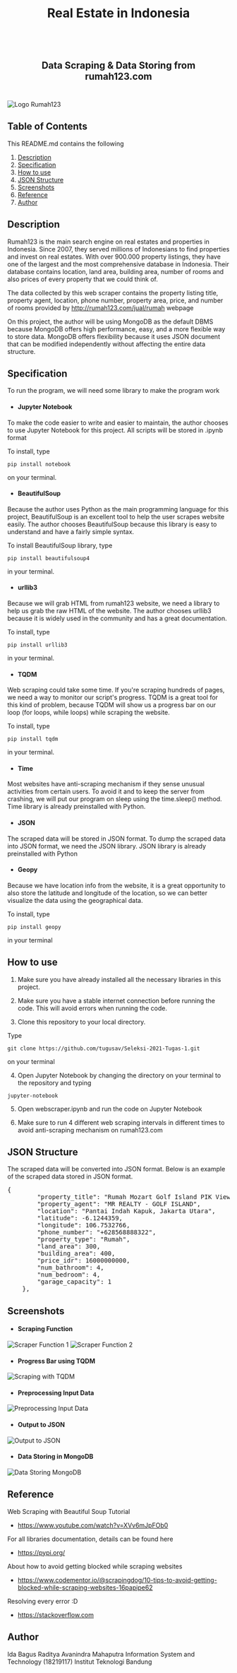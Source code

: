 <h1 align="center">
  <br>
  Real Estate in Indonesia
  <br>
  <br>
</h1>

<h2 align="center">
  <br>
  Data Scraping & Data Storing from rumah123.com
  <br>
  <br>
</h2>

![Logo Rumah123](/Data%20Scraping/blob/screenshot/logo-rumah123.jpg?raw=true)

## Table of Contents

This README.md contains the following
1. [Description](#description)
2. [Specification]()
3. [How to use]()
4. [JSON Structure]()
5. [Screenshots]()
6. [Reference]()
7. [Author]()


## Description

Rumah123 is the main search engine on real estates and properties in Indonesia. Since 2007, they served millions of Indonesians to find properties and invest on real estates. With over 900.000 property listings, they have one of the largest and the most comprehensive database in Indonesia. Their database contains location, land area, building area, number of rooms and also prices of every property that we could think of.

The data collected by this web scraper contains the property listing title, property agent, location, phone number, property area, price, and number of rooms provided by http://rumah123.com/jual/rumah webpage

On this project, the author will be using MongoDB as the default DBMS because MongoDB offers high performance, easy, and a more flexible way to store data. MongoDB offers flexibility because it uses JSON document that can be modified independently without affecting the entire data structure.

## Specification

To run the program, we will need some library to make the program work

- #### Jupyter Notebook
To make the code easier to write and easier to maintain, the author chooses to use Jupyter Notebook for this project. All scripts will be stored in .ipynb format

To install, type
```
pip install notebook
```
on your terminal.

- #### BeautifulSoup

Because the author uses Python as the main programming language for this project, BeautifulSoup is an excellent tool to help the user scrapes website easily. The author chooses BeautifulSoup because this library is easy to understand and have a fairly simple syntax.

To install BeautifulSoup library, type
```
pip install beautifulsoup4
```
in your terminal.

- #### urllib3
Because we will grab HTML from rumah123 website, we need a library to help us grab the raw HTML of the website. The author chooses urllib3 because it is widely used in the community and has a great documentation.

To install, type
```
pip install urllib3
```
in your terminal.

- #### TQDM
Web scraping could take some time. If you're scraping hundreds of pages, we need a way to monitor our script's progress. TQDM is a great tool for this kind of problem, because TQDM will show us a progress bar on our loop (for loops, while loops) while scraping the website.

To install, type
```
pip install tqdm
```
in your terminal.


- #### Time
Most websites have anti-scraping mechanism if they sense unusual activities from certain users. To avoid it and to keep the server from crashing, we will put our program on sleep using the time.sleep() method. Time library is already preinstalled with Python.

- #### JSON
The scraped data will be stored in JSON format. To dump the scraped data into JSON format, we need the JSON library. JSON library is already preinstalled with Python

- #### Geopy
Because we have location info from the website, it is a great opportunity to also store the latitude and longitude of the location, so we can better visualize the data using the geographical data.

To install, type
```
pip install geopy
```
in your terminal


## How to use

1. Make sure you have already installed all the necessary libraries in this project. 

2. Make sure you have a stable internet connection before running the code. This will avoid errors when running the code. 

3. Clone this repository to your local directory.

Type
```
git clone https://github.com/tugusav/Seleksi-2021-Tugas-1.git
```
on your terminal

4. Open Jupyter Notebook by changing the directory on your terminal to the repository and typing
```
jupyter-notebook
```

5. Open webscraper.ipynb and run the code on Jupyter Notebook

6. Make sure to run 4 different web scraping intervals in different times to avoid anti-scraping mechanism on rumah123.com

## JSON Structure

The scraped data will be converted into JSON format. Below is an example of the scraped data stored in JSON format.

<pre>
{
        "property_title": "Rumah Mozart Golf Island PIK View Golf (10x30m)",
        "property_agent": "MR REALTY - GOLF ISLAND",
        "location": "Pantai Indah Kapuk, Jakarta Utara",
        "latitude": -6.1244359,
        "longitude": 106.7532766,
        "phone_number": "+628568888322",
        "property_type": "Rumah",
        "land_area": 300,
        "building_area": 400,
        "price_idr": 16000000000,
        "num_bathroom": 4,
        "num_bedroom": 4,
        "garage_capacity": 1
    },
</pre>

## Screenshots

- #### Scraping Function
![Scraper Function 1](/Data%20Scraping/screenshot/scraper-function1.png?raw=true)
![Scraper Function 2](/Data%20Scraping/screenshot/scraper-function2.png?raw=true)

- #### Progress Bar using TQDM
![Scraping with TQDM](/Data%20Scraping/screenshot/scraping-tqdm.png?raw=true)

- #### Preprocessing Input Data
![Preprocessing Input Data](/Data%20Scraping/screenshot/preprocessing-input.png?raw=true)

- #### Output to JSON
![Output to JSON](/Data%20Scraping/screenshot/concat-and-output-to-json.png?raw=true)

- #### Data Storing in MongoDB
![Data Storing MongoDB](/Data%20Scraping/screenshot/storing-mongo.png?raw=true)

## Reference

Web Scraping with Beautiful Soup Tutorial
- https://www.youtube.com/watch?v=XVv6mJpFOb0

For all libraries documentation, details can be found here
- https://pypi.org/

About how to avoid getting blocked while scraping websites
- https://www.codementor.io/@scrapingdog/10-tips-to-avoid-getting-blocked-while-scraping-websites-16papipe62

Resolving every error :D
- https://stackoverflow.com



## Author

Ida Bagus Raditya Avanindra Mahaputra
Information System and Technology (18219117)
Institut Teknologi Bandung
